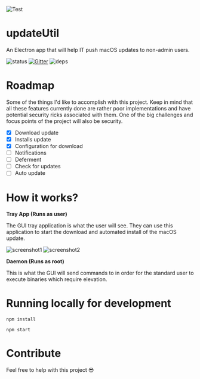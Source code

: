 ![Test](https://i.imgur.com/pSCbFES.png)
# updateUtil
An Electron app that will help IT push macOS updates to non-admin users.

![status](https://travis-ci.org/Hacksore/updateUtil.svg?branch=master)
[![Gitter](https://img.shields.io/gitter/room/nwjs/nw.js.svg)](https://gitter.im/updateUtil/Lobby)
![deps](https://david-dm.org/hacksore/updateUtil.svg)

# Roadmap
Some of the things I'd like to accomplish with this project. Keep in mind that all these features currently done are rather poor implementations and have potential security ricks associated with them. One of the big challenges and focus points of the project will also be security.
- [x] Download update
- [x] Installs update
- [x] Configuration for download
- [ ] Notifications
- [ ] Deferment
- [ ] Check for updates
- [ ] Auto update

# How it works? 
**Tray App (Runs as user)**

The GUI tray application is what the user will see. They can use this application to start the download and automated install of the macOS update.

![screenshot1](https://i.imgur.com/iGbmTuC.png)
![screenshot2](https://i.imgur.com/ZvFUtt9.png)


**Daemon (Runs as root)**

This is what the GUI will send commands to in order for the standard user to execute binaries which require elevation.

# Running locally for development

`npm install`

`npm start`

# Contribute 
Feel free to help with this project 😎